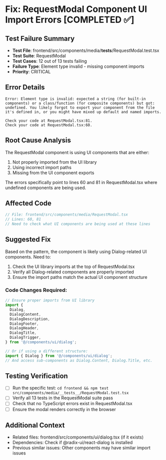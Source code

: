 # Fix: RequestModal Component UI Import Errors [COMPLETED ✅]

## Test Failure Summary

- **Test File**: frontend/src/components/media/**tests**/RequestModal.test.tsx
- **Test Suite**: RequestModal
- **Test Cases**: 12 out of 13 tests failing
- **Failure Type**: Element type invalid - missing component imports
- **Priority**: CRITICAL

## Error Details

```
Error: Element type is invalid: expected a string (for built-in components) or a class/function (for composite components) but got: undefined. You likely forgot to export your component from the file it's defined in, or you might have mixed up default and named imports.

Check your code at RequestModal.tsx:81.
Check your code at RequestModal.tsx:60.
```

## Root Cause Analysis

The RequestModal component is using UI components that are either:

1. Not properly imported from the UI library
2. Using incorrect import paths
3. Missing from the UI component exports

The errors specifically point to lines 60 and 81 in RequestModal.tsx where undefined components are being used.

## Affected Code

```typescript
// File: frontend/src/components/media/RequestModal.tsx
// Lines: 60, 81
// Need to check what UI components are being used at these lines
```

## Suggested Fix

Based on the pattern, the component is likely using Dialog-related UI components. Need to:

1. Check the UI library imports at the top of RequestModal.tsx
2. Verify all Dialog-related components are properly imported
3. Ensure the import paths match the actual UI component structure

### Code Changes Required:

```typescript
// Ensure proper imports from UI library
import {
  Dialog,
  DialogContent,
  DialogDescription,
  DialogFooter,
  DialogHeader,
  DialogTitle,
  DialogTrigger,
} from '@/components/ui/dialog';

// Or if using a different structure:
import { Dialog } from '@/components/ui/dialog';
// And access sub-components as Dialog.Content, Dialog.Title, etc.
```

## Testing Verification

- [ ] Run the specific test: `cd frontend && npm test src/components/media/__tests__/RequestModal.test.tsx`
- [ ] Verify all 13 tests in the RequestModal suite pass
- [ ] Check that no TypeScript errors exist in RequestModal.tsx
- [ ] Ensure the modal renders correctly in the browser

## Additional Context

- Related files: frontend/src/components/ui/dialog.tsx (if it exists)
- Dependencies: Check if @radix-ui/react-dialog is installed
- Previous similar issues: Other components may have similar import issues
